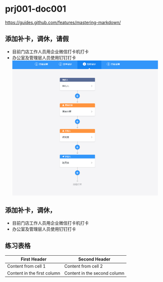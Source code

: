 # prj001-doc001
https://guides.github.com/features/mastering-markdown/
## 添加补卡，调休，请假
 - 目前门店工作人员用企业微信打卡机打卡
 - 办公室及管理层人员使用钉钉打卡
 ![img001](img/img001.png)
## 添加补卡，调休，
 - 目前门店工作人员用企业微信打卡机打卡
 - 办公室及管理层人员使用钉钉打卡

## 练习表格
First Header | Second Header
------------ | -------------
Content from cell 1 | Content from cell 2
Content in the first column | Content in the second column
